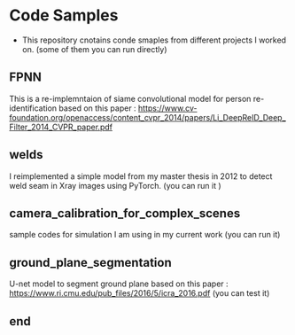 # Code Samples
- This repository cnotains conde smaples from different projects I worked on. (some of them you can run directly)
## FPNN
This is a re-implemntaion of siame convolutional  model for person re-identification based on this paper : https://www.cv-foundation.org/openaccess/content_cvpr_2014/papers/Li_DeepReID_Deep_Filter_2014_CVPR_paper.pdf
## welds 
I reimplemented a simple model from my master thesis in 2012 to detect weld seam in Xray images using PyTorch. (you can run it )
## camera_calibration_for_complex_scenes
sample codes for simulation I am using in my current work (you can run it)
## ground_plane_segmentation
U-net model to segment ground plane based on this paper : 
https://www.ri.cmu.edu/pub_files/2016/5/icra_2016.pdf
(you can test it)

## end
